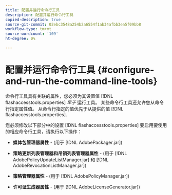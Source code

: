 ```yaml
---
title: 配置并运行命令行工具
description: 配置并运行命令行工具
copied-description: true
source-git-commit: 02ebc3548a254b2a6554f1ab34afbb3ea5f09bb8
workflow-type: tm+mt
source-wordcount: '109'
ht-degree: 0%

---
```


# 配置并运行命令行工具 {#configure-and-run-the-command-line-tools}

命令行工具具有关联的属性，您必须为其设置值 [!DNL flashaccesstools.properties] *早于* 运行工具。 某些命令行工具还允许您从命令行指定属性值。 从命令行指定的值优先于从提供的值 [!DNL flashaccesstools.properties].

您必须修改以下部分中的设置 [!DNL flashaccesstools.properties] 要启用要使用的相应命令行工具，请执行以下操作：

* **媒体包管理器属性** - (用于 [!DNL AdobePackager.jar])

* **策略更新列表管理器和吊销列表管理器属性** - (用于 [!DNL AdobePolicyUpdateListManager.jar] 和 [!DNL AdobeRevocationListManager.jar])

* **策略管理器属性** - (用于 [!DNL AdobePolicyManager.jar])

* **许可证生成器属性** - (用于 [!DNL AdobeLicenseGenerator.jar])
